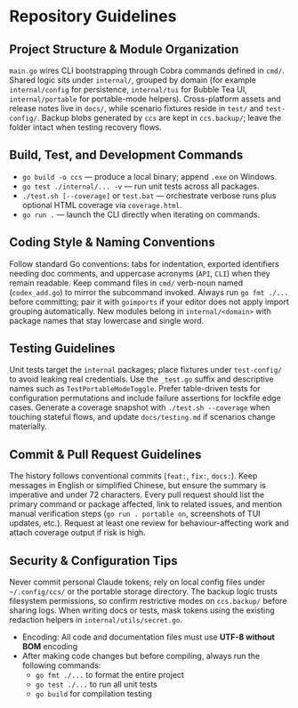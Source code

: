 # Repository Guidelines

## Project Structure & Module Organization
`main.go` wires CLI bootstrapping through Cobra commands defined in `cmd/`. Shared logic sits under `internal/`, grouped by domain (for example `internal/config` for persistence, `internal/tui` for Bubble Tea UI, `internal/portable` for portable-mode helpers). Cross-platform assets and release notes live in `docs/`, while scenario fixtures reside in `test/` and `test-config/`. Backup blobs generated by `ccs` are kept in `ccs.backup/`; leave the folder intact when testing recovery flows.

## Build, Test, and Development Commands
- `go build -o ccs` — produce a local binary; append `.exe` on Windows.
- `go test ./internal/... -v` — run unit tests across all packages.
- `./test.sh [--coverage]` or `test.bat` — orchestrate verbose runs plus optional HTML coverage via `coverage.html`.
- `go run .` — launch the CLI directly when iterating on commands.

## Coding Style & Naming Conventions
Follow standard Go conventions: tabs for indentation, exported identifiers needing doc comments, and uppercase acronyms (`API`, `CLI`) when they remain readable. Keep command files in `cmd/` verb-noun named (`codex_add.go`) to mirror the subcommand invoked. Always run `go fmt ./...` before committing; pair it with `goimports` if your editor does not apply import grouping automatically. New modules belong in `internal/<domain>` with package names that stay lowercase and single word.

## Testing Guidelines
Unit tests target the `internal` packages; place fixtures under `test-config/` to avoid leaking real credentials. Use the `_test.go` suffix and descriptive names such as `TestPortableModeToggle`. Prefer table-driven tests for configuration permutations and include failure assertions for lockfile edge cases. Generate a coverage snapshot with `./test.sh --coverage` when touching stateful flows, and update `docs/testing.md` if scenarios change materially.

## Commit & Pull Request Guidelines
The history follows conventional commits (`feat:`, `fix:`, `docs:`). Keep messages in English or simplified Chinese, but ensure the summary is imperative and under 72 characters. Every pull request should list the primary command or package affected, link to related issues, and mention manual verification steps (`go run . portable on`, screenshots of TUI updates, etc.). Request at least one review for behaviour-affecting work and attach coverage output if risk is high.

## Security & Configuration Tips
Never commit personal Claude tokens; rely on local config files under `~/.config/ccs/` or the portable storage directory. The backup logic trusts filesystem permissions, so confirm restrictive modes on `ccs.backup/` before sharing logs. When writing docs or tests, mask tokens using the existing redaction helpers in `internal/utils/secret.go`.

- Encoding: All code and documentation files must use **UTF-8 without BOM** encoding
- After making code changes but before compiling, always run the following commands:
  - `go fmt ./...` to format the entire project
  - `go test ./...` to run all unit tests
  - `go build` for compilation testing
